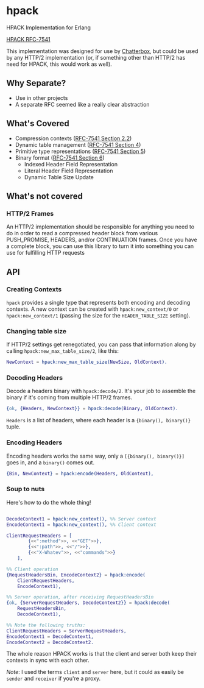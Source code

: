 # hpack

HPACK Implementation for Erlang

[HPACK RFC-7541](http://tools.ietf.org/html/rfc7541)

This implementation was designed for use by
[Chatterbox](http://github.com/joedevivo/chatterbox), but could be
used by any HTTP/2 implementation (or, if something other than HTTP/2
has need for HPACK, this would work as well).

## Why Separate?

* Use in other projects
* A separate RFC seemed like a really clear abstraction

## What's Covered

* Compression contexts ([RFC-7541 Section 2.2](http://tools.ietf.org/html/rfc7541#section-2.2))
* Dynamic table management ([RFC-7541 Section 4](http://tools.ietf.org/html/rfc7541#section-4))
* Primitive type representations ([RFC-7541 Section 5](http://tools.ietf.org/html/rfc7541#section-5))
* Binary format ([RFC-7541 Section 6](http://tools.ietf.org/html/rfc7541#section-6))
  * Indexed Header Field Representation
  * Literal Header Field Representation
  * Dynamic Table Size Update

## What's not covered

### HTTP/2 Frames

An HTTP/2 implementation should be responsible for anything you need
to do in order to read a compressed header block from various
PUSH_PROMISE, HEADERS, and/or CONTINUATION frames. Once you have a
complete block, you can use this library to turn it into something you
can use for fulfilling HTTP requests

## API

### Creating Contexts

`hpack` provides a single type that represents both encoding and decoding
contexts. A new context can be created with `hpack:new_context/0` or
`hpack:new_context/1` (passing the size for the `HEADER_TABLE_SIZE` setting).

### Changing table size

If HTTP/2 settings get renegotiated, you can pass that information
along by calling `hpack:new_max_table_size/2`, like this:

``` erlang
NewContext = hpack:new_max_table_size(NewSize, OldContext).
```

### Decoding Headers

Decode a headers binary with `hpack:decode/2`. It's your job to
assemble the binary if it's coming from multiple HTTP/2 frames.

``` erlang
{ok, {Headers, NewContext}} = hpack:decode(Binary, OldContext).
```

`Headers` is a list of headers, where each header is a `{binary(), binary()}`
tuple.

### Encoding Headers

Encoding headers works the same way, only a `[{binary(), binary()}]`
goes in, and a `binary()` comes out.

``` erlang
{Bin, NewContext} = hpack:encode(Headers, OldContext),
```

### Soup to nuts

Here's how to do the whole thing!

``` erlang

DecodeContext1 = hpack:new_context(), %% Server context
EncodeContext1 = hpack:new_context(), %% Client context

ClientRequestHeaders = [
        {<<":method">>, <<"GET">>},
        {<<":path">>, <<"/">>},
        {<<"X-Whatev">>, <<"commands">>}
    ],

%% Client operation
{RequestHeadersBin, EncodeContext2} = hpack:encode(
    ClientRequestHeaders,
    EncodeContext1),

%% Server operation, after receiving RequestHeadersBin
{ok, {ServerRequestHeaders, DecodeContext2}} = hpack:decode(
    RequestHeadersBin,
    DecodeContext1),

%% Note the following truths:
ClientRequestHeaders = ServerRequestHeaders,
EncodeContext1 = DecodeContext1,
EncodeContext2 = DecodeContext2.

```

The whole reason HPACK works is that the client and server both keep
their contexts in sync with each other.

*Note*: I used the terms `client` and `server` here, but it could as
easily be `sender` and `receiver` if you're a proxy.

